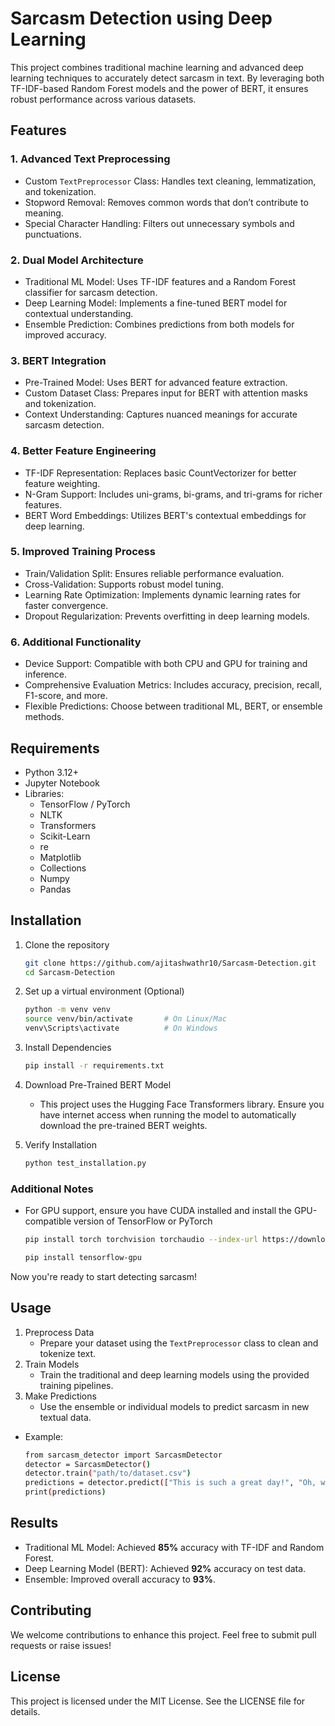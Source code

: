 # Sarcasm Detection using Deep Learning  

This project combines traditional machine learning and advanced deep learning techniques to accurately detect sarcasm in text. By leveraging both TF-IDF-based Random Forest models and the power of BERT, it ensures robust performance across various datasets.

## Features  

### 1. Advanced Text Preprocessing  
- Custom `TextPreprocessor` Class: Handles text cleaning, lemmatization, and tokenization.  
- Stopword Removal: Removes common words that don’t contribute to meaning.  
- Special Character Handling: Filters out unnecessary symbols and punctuations.  

### 2. Dual Model Architecture  
- Traditional ML Model: Uses TF-IDF features and a Random Forest classifier for sarcasm detection.  
- Deep Learning Model: Implements a fine-tuned BERT model for contextual understanding.  
- Ensemble Prediction: Combines predictions from both models for improved accuracy.  

### 3. BERT Integration  
- Pre-Trained Model: Uses BERT for advanced feature extraction.  
- Custom Dataset Class: Prepares input for BERT with attention masks and tokenization.  
- Context Understanding: Captures nuanced meanings for accurate sarcasm detection.  

### 4. Better Feature Engineering  
- TF-IDF Representation: Replaces basic CountVectorizer for better feature weighting.  
- N-Gram Support: Includes uni-grams, bi-grams, and tri-grams for richer features.  
- BERT Word Embeddings: Utilizes BERT's contextual embeddings for deep learning.  

### 5. Improved Training Process  
- Train/Validation Split: Ensures reliable performance evaluation.  
- Cross-Validation: Supports robust model tuning.  
- Learning Rate Optimization: Implements dynamic learning rates for faster convergence.  
- Dropout Regularization: Prevents overfitting in deep learning models.  

### 6. Additional Functionality  
- Device Support: Compatible with both CPU and GPU for training and inference.  
- Comprehensive Evaluation Metrics: Includes accuracy, precision, recall, F1-score, and more.  
- Flexible Predictions: Choose between traditional ML, BERT, or ensemble methods.  

## Requirements  
- Python 3.12+
- Jupyter Notebook
- Libraries:  
  - TensorFlow / PyTorch  
  - NLTK  
  - Transformers  
  - Scikit-Learn
  - re
  - Matplotlib
  - Collections
  - Numpy
  - Pandas

## Installation 
1. Clone the repository
   ```bash
   git clone https://github.com/ajitashwathr10/Sarcasm-Detection.git
   cd Sarcasm-Detection
   ```
2. Set up a virtual environment (Optional)
   ```bash
   python -m venv venv
   source venv/bin/activate       # On Linux/Mac
   venv\Scripts\activate          # On Windows
   ```
3. Install Dependencies
   ```bash
   pip install -r requirements.txt
   ```
4. Download Pre-Trained BERT Model
   - This project uses the Hugging Face Transformers library. Ensure you have internet access when running the model to automatically download the pre-trained BERT weights.

5. Verify Installation
   ```bash
   python test_installation.py
   ```
### Additional Notes
- For GPU support, ensure you have CUDA installed and install the GPU-compatible version of TensorFlow or PyTorch
  ```bash
  pip install torch torchvision torchaudio --index-url https://download.pytorch.org/whl/cu117
  ```
  ```bash
  pip install tensorflow-gpu
  ```
Now you're ready to start detecting sarcasm!

## Usage
1. Preprocess Data
   - Prepare your dataset using the `TextPreprocessor` class to clean and tokenize text.
2. Train Models
   - Train the traditional and deep learning models using the provided training pipelines.
3. Make Predictions
   - Use the ensemble or individual models to predict sarcasm in new textual data.
- Example:
  ```bash
  from sarcasm_detector import SarcasmDetector
  detector = SarcasmDetector()
  detector.train("path/to/dataset.csv")
  predictions = detector.predict(["This is such a great day!", "Oh, what a surprise..."])
  print(predictions)
  ```

## Results
- Traditional ML Model: Achieved **85%** accuracy with TF-IDF and Random Forest.
- Deep Learning Model (BERT): Achieved **92%** accuracy on test data.
- Ensemble: Improved overall accuracy to **93%**.

## Contributing
We welcome contributions to enhance this project. Feel free to submit pull requests or raise issues!

## License
This project is licensed under the MIT License. See the LICENSE file for details.



